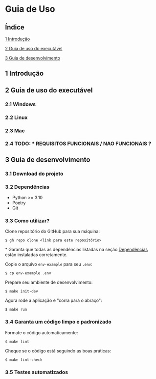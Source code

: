 # Guia de Uso

## Índice
[1 Introdução](#1-introdução)

[2 Guia de uso do executável](#2-guia-de-uso-do-executável)

[3 Guia de desenvolvimento](#3-guia-de-desenvolvimento)

## 1 Introdução

## 2 Guia de uso do executável

### 2.1 Windows

### 2.2 Linux

### 2.3 Mac

### 2.4 TODO: \* REQUISITOS FUNCIONAIS / NAO FUNCIONAIS ?

## 3 Guia de desenvolvimento

### 3.1 Download do projeto

### 3.2 Dependências
- Python >= 3.10
- Poetry
- Git

### 3.3 Como utilizar?
Clone repositório do GitHub para sua máquina:
```
$ gh repo clone <link para este repositório>
```

\* Garanta que todas as dependências listadas na seção [Dependências](#32-dependências) estão instaladas corretamente.

Copie o arquivo `env-example` para seu `.env`:
```
$ cp env-example .env
```

Prepare seu ambiente de desenvolvimento:
```
$ make init-dev
```

Agora rode a aplicação e "corra para o abraço":
```
$ make run
```

### 3.4 Garanta um código limpo e padronizado
Formate o código automaticamente:
```
$ make lint
```

Cheque se o código está seguindo as boas práticas:
```
$ make lint-check
```

### 3.5 Testes automatizados
